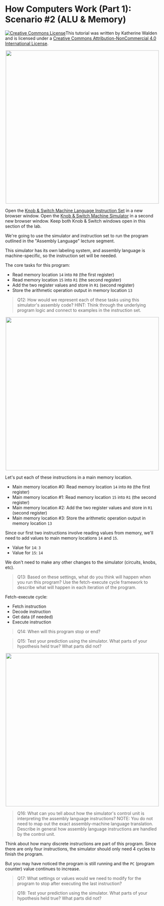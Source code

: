 # How Computers Work (Part 1): Scenario #2 (ALU & Memory)

<a href="http://creativecommons.org/licenses/by-nc/4.0/" rel="license"><img style="border-width: 0;" src="https://i.creativecommons.org/l/by-nc/4.0/88x31.png" alt="Creative Commons License" /></a>This tutorial was written by Katherine Walden and is licensed under a <a href="http://creativecommons.org/licenses/by-nc/4.0/" rel="license">Creative Commons Attribution-NonCommercial 4.0 International License</a>.

<p align="center"><img align="center" src="https://github.com/kwaldenphd/how-computers-work/blob/main/images/Fig_11.png?raw=true" width="500"></p>

Open the [Knob & Switch Machine Language Instruction Set](http://www.dave-reed.com/book/Chapter14/instructions.html) in a new browser window. Open the [Knob & Switch Machine Simulator](http://www.dave-reed.com/book/Chapter14/machine.html) in a second new browser window. Keep both Knob & Switch windows open in this section of the lab.

We're going to use the simulator and instruction set to run the program outlined in the "Assembly Language" lecture segment.

This simulator has its own labeling system, and assembly language is machine-specific, so the instruction set will be needed.

The core tasks for this program:
- Read memory location `14` into `R0` (the first register)
- Read memory location `15` into `R1` (the second register)
- Add the two register values and store in `R1` (second register)
- Store the arithmetic operation output in memory location `13`

<blockquote>Q12: How would we represent each of these tasks using this simulator's assembly code? HINT: Think through the underlying program logic and connect to examples in the instruction set.</blockquote>

<p align="center"><img src="https://github.com/kwaldenphd/how-computers-work/blob/main/images/Main_Memory.png?raw=true" width="500"></p>

Let's put each of these instructions in a main memory location.
- Main memory location #0: Read memory location `14` into `R0` (the first register)
- Main memory location #1: Read memory location `15` into `R1` (the second register)
- Main memory location #2: Add the two register values and store in `R1` (second register)
- Main memory location #3: Store the arithmetic operation output in memory location `13`

Since our first two instructions involve reading values from memory, we'll need to add values to main memory locations `14` and `15`. 
- Value for `14`: `3`
- Value for `15`: `14`

We don't need to make any other changes to the simulator (circuits, knobs, etc).

<blockquote>Q13: Based on these settings, what do you think will happen when you run this program? Use the fetch-execute cycle framework to describe what will happen in each iteration of the program.</blockquote>

Fetch-execute cycle:
- Fetch instruction
- Decode instruction
- Get data (if needed)
- Execute instruction

<blockquote>Q14: When will this program stop or end?</blockquote>

<blockquote>Q15: Test your prediction using the simulator. What parts of your hypothesis held true? What parts did not?</blockquote> 

<p align="center"><img src="https://github.com/kwaldenphd/how-computers-work/blob/main/images/Control_Unit.png?raw=true" width="500"></p>

<blockquote>Q16: What can you tell about how the simulator's control unit is interpreting the assembly language instructions? NOTE: You do not need to map out the exact assembly-machine language translation. Describe in general how assembly language instructions are handled by the control unit.</blockquote>

Think about how many discrete instructions are part of this program. Since there are only four instructions, the simulator should only need 4 cycles to finish the program.

But you may have noticed the program is still running and the `PC` (program counter) value continues to increase.

<blockquote>Q17: What settings or values would we need to modify for the program to stop after executing the last instruction?</blockquote>

<blockquote>Q18: Test your prediction using the simulator. What parts of your hypothesis held true? What parts did not?</blockquote> 
